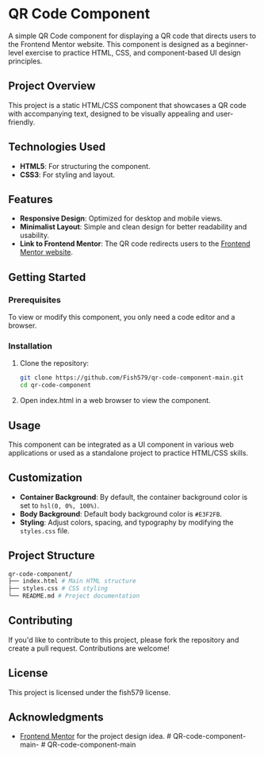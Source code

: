 # QR Code Component

   A simple QR Code component for displaying a QR code that directs users to the Frontend Mentor website. This component is designed as a beginner-level exercise       to practice HTML, CSS, and component-based UI design principles.

## Project Overview

   This project is a static HTML/CSS component that showcases a QR code with accompanying text, designed to be visually appealing and user-friendly.

## Technologies Used

- **HTML5**: For structuring the component.
- **CSS3**: For styling and layout.

## Features

- **Responsive Design**: Optimized for desktop and mobile views.
- **Minimalist Layout**: Simple and clean design for better readability and usability.
- **Link to Frontend Mentor**: The QR code redirects users to the [Frontend Mentor website](https://www.frontendmentor.io/).

## Getting Started

### Prerequisites

To view or modify this component, you only need a code editor and a browser.

### Installation

1. Clone the repository:
   ```bash
   git clone https://github.com/Fish579/qr-code-component-main.git
   cd qr-code-component
   ```
2. Open index.html in a web browser to view the component.

## Usage

This component can be integrated as a UI component in various web applications or used as a standalone project to practice HTML/CSS skills.

## Customization

- **Container Background**: By default, the container background color is set to `hsl(0, 0%, 100%)`.
- **Body Background**: Default body background color is `#E3F2FB`.
- **Styling**: Adjust colors, spacing, and typography by modifying the `styles.css` file.

## Project Structure

```bash
qr-code-component/
├── index.html # Main HTML structure
├── styles.css # CSS styling
└── README.md # Project documentation
```

## Contributing

If you'd like to contribute to this project, please fork the repository and create a pull request. Contributions are welcome!

## License

This project is licensed under the fish579 license.

## Acknowledgments

- [Frontend Mentor](https://www.frontendmentor.io/) for the project design idea.
  #   Q R - c o d e - c o m p o n e n t - m a i n - 
   
   
#   Q R - c o d e - c o m p o n e n t - m a i n 
 
 
